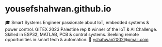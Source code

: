 # yousefshahwan.github.io
🎓 Smart Systems Engineer passionate about IoT, embedded systems &amp; power control. GITEX 2023 Palestine rep &amp; winner of the IoT &amp; AI Challenge. Skilled in ESP32, MATLAB, PCB &amp; control systems. Seeking remote opportunities in smart tech &amp; automation. 📧 yshahwan2002@gmail.com
